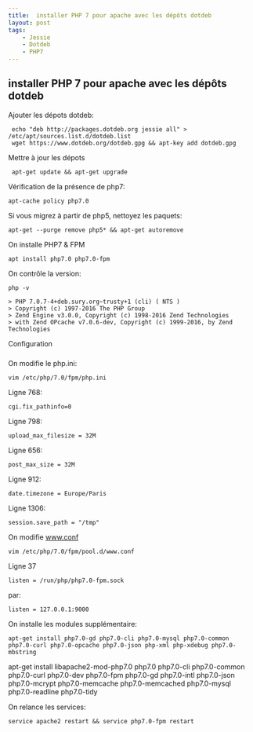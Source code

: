 ```yaml
---
title:  installer PHP 7 pour apache avec les dépôts dotdeb
layout: post
tags:
    - Jessie
    - Dotdeb
    - PHP7
---
```


installer PHP 7 pour apache avec les dépôts dotdeb 
---------------------

Ajouter les dépots dotdeb:

     echo "deb http://packages.dotdeb.org jessie all" > /etc/apt/sources.list.d/dotdeb.list
     wget https://www.dotdeb.org/dotdeb.gpg && apt-key add dotdeb.gpg

Mettre à jour les dépots

     apt-get update && apt-get upgrade

Vérification de la présence de php7: 

    apt-cache policy php7.0

Si vous migrez à partir de php5, nettoyez les paquets:

    apt-get --purge remove php5* && apt-get autoremove

On installe PHP7 & FPM

    apt install php7.0 php7.0-fpm

On contrôle la version:

    php -v

    > PHP 7.0.7-4+deb.sury.org~trusty+1 (cli) ( NTS )
    > Copyright (c) 1997-2016 The PHP Group
    > Zend Engine v3.0.0, Copyright (c) 1998-2016 Zend Technologies
    > with Zend OPcache v7.0.6-dev, Copyright (c) 1999-2016, by Zend Technologies

Configuration
#####

On modifie le php.ini:

    vim /etc/php/7.0/fpm/php.ini

Ligne 768:

    cgi.fix_pathinfo=0

Ligne 798:

    upload_max_filesize = 32M

Ligne 656:

    post_max_size = 32M

Ligne 912:

    date.timezone = Europe/Paris

Ligne 1306:

    session.save_path = "/tmp"

On modifie www.conf

    vim /etc/php/7.0/fpm/pool.d/www.conf

Ligne 37

    listen = /run/php/php7.0-fpm.sock

par:

    listen = 127.0.0.1:9000

On installe les modules supplémentaire:

    apt-get install php7.0-gd php7.0-cli php7.0-mysql php7.0-common php7.0-curl php7.0-opcache php7.0-json php-xml php-xdebug php7.0-mbstring
apt-get install libapache2-mod-php7.0 php7.0 php7.0-cli php7.0-common php7.0-curl php7.0-dev php7.0-fpm php7.0-gd php7.0-intl php7.0-json php7.0-mcrypt php7.0-memcache php7.0-memcached php7.0-mysql php7.0-readline php7.0-tidy

On relance les services:

    service apache2 restart && service php7.0-fpm restart
